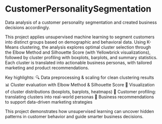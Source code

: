 # CustomerPersonalitySegmentation
Data analysis of a customer personality segmentation and created business decisions accordingly.

This project applies unsupervised machine learning to segment customers into distinct groups based on demographic and behavioral data. Using K-Means clustering, the analysis explores optimal cluster selection through the Elbow Method and Silhouette Score (with Yellowbrick visualizations), followed by cluster profiling with boxplots, barplots, and summary statistics. Each cluster is translated into actionable business personas, with tailored marketing and product recommendations.

Key highlights:
🔍 Data preprocessing & scaling for clean clustering results
📊 Cluster evaluation with Elbow Method & Silhouette Score
🎨 Visualization of cluster distributions (boxplots, barplots, heatmaps)
🧩 Customer profiling: translating clusters into real-world personas
💼 Business recommendations to support data-driven marketing strategies

This project demonstrates how unsupervised learning can uncover hidden patterns in customer behavior and guide smarter business decisions.
